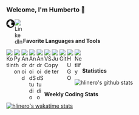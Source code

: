 <!--
**hlinero/hlinero** is a ✨ _special_ ✨ repository because its `README.md` (this file) appears on your GitHub profile.

Here are some ideas to get you started:

- 🔭 I’m currently working on ...
- 🌱 I’m currently learning ...
- 👯 I’m looking to collaborate on ...
- 🤔 I’m looking for help with ...
- 💬 Ask me about ...
- 📫 How to reach me: ...
- 😄 Pronouns: ...
- ⚡ Fun fact: ...
-->

### Welcome, I'm Humberto 👋 
[<img align="left" alt="website" width="22px" src="https://raw.githubusercontent.com/iconic/open-iconic/master/svg/globe.svg" />][website]
[<img align="left" alt="LinkedIn" width="22px" src="https://cdn.jsdelivr.net/npm/simple-icons@v3/icons/linkedin.svg" />][linkedin]

[website]: https://hlineroweb2.herokuapp.com/
[linkedin]: https://linkedin.com/in/hlinero/

<br />
<br />

**Favorite Languages and Tools** 

<img align="left" alt="Kotlin" width="20px" src="http://simpleicons.org/icons/kotlin.svg" />
<img align="left" alt="Python" width="20px" src="http://simpleicons.org/icons/python.svg" />
<img align="left" alt="Android" width="20px" src="https://simpleicons.org/icons/android.svg" />
<img align="left" alt="AndroidStudio" width="20px" src="https://simpleicons.org/icons/androidstudio.svg" />
<img align="left" alt="AndroidStudio" width="20px" src="https://simpleicons.org/icons/intellijidea.svg" />
<img align="left" alt="VSCode" width="20px" src="http://simpleicons.org/icons/visualstudiocode.svg" />
<img align="left" alt="Jupyter" width="20px" src="http://simpleicons.org/icons/jupyter.svg" />
<img align="left" alt="Git" width="20px" src="http://simpleicons.org/icons/git.svg" />
<img align="left" alt="HUGO" width="20px" src="http://simpleicons.org/icons/hugo.svg" />
<img align="left" alt="Netlify" width="20px" src="http://simpleicons.org/icons/netlify.svg" />

<br />
<br />

**Statistics** 

![hlinero's github stats](https://github-readme-stats-gennsev.vercel.app/api?username=hlinero&count_private=true&show_icons=true)
<br />

**Weekly Coding Stats** 

[![hlinero's wakatime stats](https://github-readme-stats.vercel.app/api/wakatime?username=hlinero)](https://github.com/anuraghazra/github-readme-stats)
